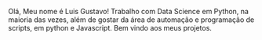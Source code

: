 Olá, Meu nome é Luis Gustavo!
Trabalho com Data Science em Python, na maioria das vezes, além de gostar da área de automação e programação de scripts, em python e Javascript.
Bem vindo aos meus projetos.
